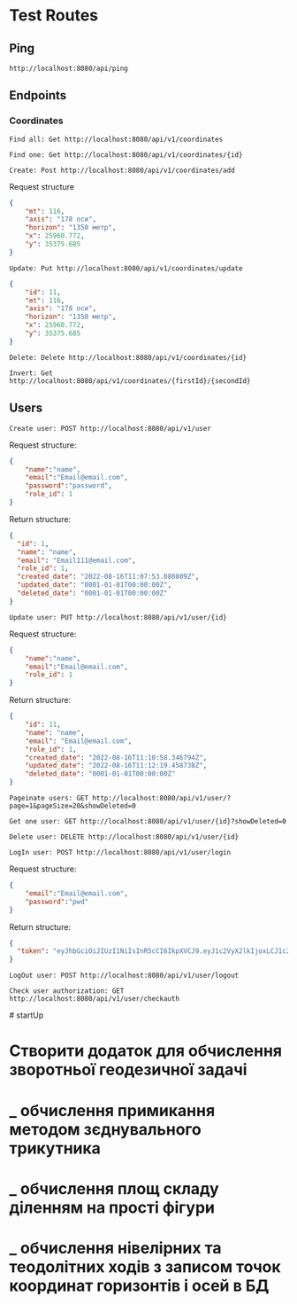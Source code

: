 # Test Routes

## Ping

`http://localhost:8080/api/ping`

## Endpoints

### Coordinates

`Find all: Get http://localhost:8080/api/v1/coordinates`

`Find one: Get http://localhost:8080/api/v1/coordinates/{id}`
			
`Create: Post http://localhost:8080/api/v1/coordinates/add`

Request structure
```json
{
    "mt": 116,
    "axis": "178 оси",
    "horizon": "1350 метр",
    "x": 25960.772,
    "y": 35375.685
}
```
      
`Update: Put http://localhost:8080/api/v1/coordinates/update`
```json
{
    "id": 11,
    "mt": 116,
    "axis": "178 оси",
    "horizon": "1350 метр",
    "x": 25960.772,
    "y": 35375.685
}
```

`Delete: Delete http://localhost:8080/api/v1/coordinates/{id}`
      
`Invert: Get http://localhost:8080/api/v1/coordinates/{firstId}/{secondId}`

## Users

`Create user: POST http://localhost:8080/api/v1/user`

Request structure:
```json
{
    "name":"name",
    "email":"Email@email.com",
    "password":"password",
    "role_id": 1
}
```

Return structure:
```json
{
  "id": 1,
  "name": "name",
  "email": "Email111@email.com",
  "role_id": 1,
  "created_date": "2022-08-16T11:07:53.080809Z",
  "updated_date": "0001-01-01T00:00:00Z",
  "deleted_date": "0001-01-01T00:00:00Z"
}
```

`Update user: PUT http://localhost:8080/api/v1/user/{id}`

Request structure:
```json
{
    "name":"name",
    "email":"Email@email.com",
    "role_id": 1
}
```

Return structure:
```json
{
    "id": 11,
    "name": "name",
    "email": "Email@email.com",
    "role_id": 1,
    "created_date": "2022-08-16T11:10:58.346794Z",
    "updated_date": "2022-08-16T11:12:19.458738Z",
    "deleted_date": "0001-01-01T00:00:00Z"
}
```

`Pageinate users: GET http://localhost:8080/api/v1/user/?page=1&pageSize=20&showDeleted=0`

`Get one user: GET http://localhost:8080/api/v1/user/{id}?showDeleted=0`

`Delete user: DELETE http://localhost:8080/api/v1/user/{id}`

`LogIn user: POST http://localhost:8080/api/v1/user/login`

Request structure:
```json
{
    "email":"Email@email.com",
    "password":"pwd"
}
```

Return structure:
```json
{
  "token": "eyJhbGciOiJIUzI1NiIsInR5cCI6IkpXVCJ9.eyJ1c2VyX2lkIjoxLCJ1c2VyX3JvbGUiOjEsInRva2VuX2lkIjoyLCJleHAiOjE2NjA2NTE2MTB9.Qzwx6nZRfmiQSDUL9_MvGprCTFPYw9VKZbT17gAgXLg"
}
```

`LogOut user: POST http://localhost:8080/api/v1/user/logout`

`Check user authorization: GET http://localhost:8080/api/v1/user/checkauth`





﻿# startUp
# Створити додаток для обчислення зворотньої геодезичної задачі
# _ обчислення примикання методом зєднувального трикутника 
# _ обчислення площ складу діленням на прості фігури
# _ обчислення нівелірних та теодолітних ходів з записом точок координат горизонтів і осей в БД
